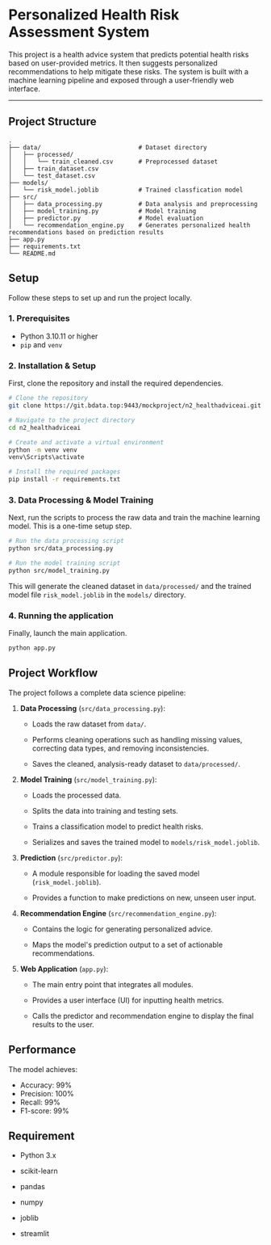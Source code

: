 # Personalized Health Risk Assessment System

This project is a health advice system that predicts potential health risks based on user-provided metrics. It then suggests personalized recommendations to help mitigate these risks. The system is built with a machine learning pipeline and exposed through a user-friendly web interface.

---

## Project Structure

```
.
├── data/                           # Dataset directory
│   ├── processed/
│   │   └── train_cleaned.csv       # Preprocessed dataset
│   ├── train_dataset.csv
│   └── test_dataset.csv
├── models/
│   └── risk_model.joblib           # Trained classfication model
├── src/
│   ├── data_processing.py          # Data analysis and preprocessing
│   ├── model_training.py           # Model training
│   ├── predictor.py                # Model evaluation
│   └── recommendation_engine.py    # Generates personalized health recommendations based on prediction results
├── app.py
├── requirements.txt
└── README.md
```

## Setup

Follow these steps to set up and run the project locally.

### 1. Prerequisites

-   Python 3.10.11 or higher
-   `pip` and `venv`

### 2. Installation & Setup

First, clone the repository and install the required dependencies.

```bash
# Clone the repository
git clone https://git.bdata.top:9443/mockproject/n2_healthadviceai.git

# Navigate to the project directory
cd n2_healthadviceai

# Create and activate a virtual environment
python -m venv venv
venv\Scripts\activate

# Install the required packages
pip install -r requirements.txt
```
### 3. Data Processing & Model Training

Next, run the scripts to process the raw data and train the machine learning model. This is a one-time setup step.

```bash
# Run the data processing script
python src/data_processing.py

# Run the model training script
python src/model_training.py
```
This will generate the cleaned dataset in `data/processed/` and the trained model file `risk_model.joblib` in the `models/` directory.

### 4. Running the application

Finally, launch the main application.

```bash
python app.py
```

## Project Workflow

The project follows a complete data science pipeline:

1. **Data Processing** (`src/data_processing.py`):

   - Loads the raw dataset from `data/`.

   - Performs cleaning operations such as handling missing values, correcting data types, and removing inconsistencies.

   - Saves the cleaned, analysis-ready dataset to `data/processed/`.

2. **Model Training** (`src/model_training.py`):

    - Loads the processed data.

    - Splits the data into training and testing sets.

    - Trains a classification model to predict health risks.

    - Serializes and saves the trained model to `models/risk_model.joblib`.

3. **Prediction** (`src/predictor.py`):
    
    - A module responsible for loading the saved model (`risk_model.joblib`).

    - Provides a function to make predictions on new, unseen user input.

4. **Recommendation Engine** (`src/recommendation_engine.py`):

    - Contains the logic for generating personalized advice.

    - Maps the model's prediction output to a set of actionable recommendations.

5. **Web Application**  (`app.py`):

    - The main entry point that integrates all modules.

    - Provides a user interface (UI) for inputting health metrics.

    - Calls the predictor and recommendation engine to display the final results to the user.

## Performance

The model achieves:
- Accuracy: 99%
- Precision: 100%
- Recall: 99%
- F1-score: 99%

## Requirement

- Python 3.x

- scikit-learn

- pandas

- numpy

- joblib

- streamlit